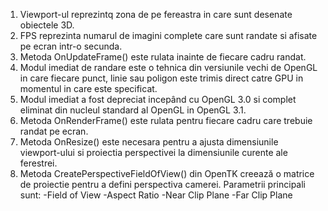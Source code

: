 1) Viewport-ul reprezintq zona de pe fereastra in care sunt desenate obiectele 3D.
2) FPS reprezinta numarul de imagini complete care sunt randate si afisate pe ecran intr-o secunda.
3) Metoda OnUpdateFrame() este rulata inainte de fiecare cadru randat.
4) Modul imediat de randare este o tehnica din versiunile vechi de OpenGL in care fiecare punct, linie sau poligon este trimis direct catre GPU in momentul in care este specificat.
5) Modul imediat a fost depreciat incepând cu OpenGL 3.0 si complet eliminat din nucleul standard al OpenGL in OpenGL 3.1.
6) Metoda OnRenderFrame() este rulata pentru fiecare cadru care trebuie randat pe ecran.
7) Metoda OnResize() este necesara pentru a ajusta dimensiunile viewport-ului si proiectia perspectivei la dimensiunile curente ale ferestrei.
8) Metoda CreatePerspectiveFieldOfView() din OpenTK creează o matrice de proiectie pentru a defini perspectiva camerei.
   Parametrii principali sunt: -Field of View
                               -Aspect Ratio
                               -Near Clip Plane
                               -Far Clip Plane

